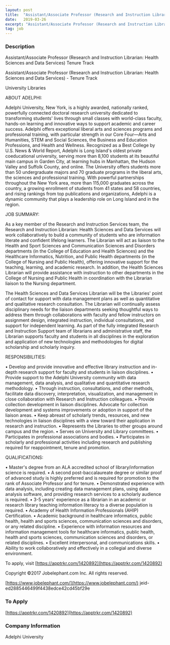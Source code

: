 ```yaml
---
layout: post
title:  "Assistant/Associate Professor (Research and Instruction Librarian: Health Sciences and Data Services)  Tenure Track - Adelphi University"
date:   2019-03-26
excerpt: "Assistant/Associate Professor (Research and Instruction Librarian: Health Sciences and Data Services) Tenure Track Assistant/Associate Professor (Research and Instruction Librarian: Health Sciences and Data Services) - Tenure Track University Libraries ABOUT ADELPHI: Adelphi University, New York, is a highly awarded, nationally ranked, powerfully connected doctoral research university dedicated to transforming students'..."
tag: job
---
```


### Description   

Assistant/Associate Professor (Research and Instruction Librarian: Health Sciences and Data Services) Tenure Track

Assistant/Associate Professor (Research and Instruction Librarian: Health Sciences and Data Services) - Tenure Track

University Libraries

ABOUT ADELPHI:

Adelphi University, New York, is a highly awarded, nationally ranked, powerfully connected doctoral research university dedicated to transforming students' lives through small classes with world-class faculty, hands-on learning and innovative ways to support academic and career success. Adelphi offers exceptional liberal arts and sciences programs and professional training, with particular strength in our Core Four—Arts and Humanities, STEM and Social Sciences, the Business and Education Professions, and Health and Wellness. Recognized as a Best College by U.S. News & World Report, Adelphi is Long Island's oldest private coeducational university, serving more than 8,100 students at its beautiful main campus in Garden City, at learning hubs in Manhattan, the Hudson Valley and Suffolk County, and online. The University offers students more than 50 undergraduate majors and 70 graduate programs in the liberal arts, the sciences and professional training. With powerful partnerships throughout the New York area, more than 115,000 graduates across the country, a growing enrollment of students from 41 states and 58 countries, and rising rankings from top publications and organizations, Adelphi is a dynamic community that plays a leadership role on Long Island and in the region.

JOB SUMMARY:

As a key member of the Research and Instruction Services team, the Research and Instruction Librarian: Health Sciences and Data Services will work collaboratively to build a community of students who are information literate and confident lifelong learners. The Librarian will act as liaison to the Health and Sport Sciences and Communication Sciences and Disorders departments (in the College of Education and Health Sciences) and the Healthcare Informatics, Nutrition, and Public Health departments (in the College of Nursing and Public Health), offering innovative support for the teaching, learning, and academic research. In addition, the Health Sciences Librarian will provide assistance with instruction to other departments in the College of Nursing and Public Health in coordination with the Librarian liaison to the Nursing department.

The Health Sciences and Data Services Librarian will be the Libraries' point of contact for support with data management plans as well as quantitative and qualitative research consultation. The Librarian will continually assess disciplinary needs for the liaison departments seeking thoughtful ways to address them through collaborations with faculty and fellow instructors on assignment design, integrated instruction, individual consultations, and support for independent learning. As part of the fully integrated Research and Instruction Support team of librarians and administrative staff, the Librarian supports faculty and students in all disciplines in the exploration and application of new technologies and methodologies for digital scholarship and scholarly inquiry.

RESPONSIBILITIES:

• Develop and provide innovative and effective library instruction and in-depth research support for faculty and students in liaison disciplines.
• Provide support to the Adelphi University community with data management, data analysis, and qualitative and quantitative research methodology.
• Through instruction, consultations, and other methods, facilitate data discovery, interpretation, visualization, and management in close collaboration with Research and Instruction colleagues.
• Provide collection development in liaison disciplines. Advocate for collection development and systems improvements or adoption in support of the liaison areas.
• Keep abreast of scholarly trends, resources, and new technologies in liaison disciplines with a view toward their application in research and instruction.
• Represents the Libraries to other groups around campus and the region.
• Serves on University and Library committees.
• Participates in professional associations and bodies.
• Participates in scholarly and professional activities including research and publishing required for reappointment, tenure and promotion.

QUALIFICATIONS:

• Master's degree from an ALA accredited school of library/information science is required.
• A second post-baccalaureate degree or similar proof of advanced study is highly preferred and is required for promotion to the rank of Associate Professor and for tenure.
• Demonstrated experience with data analysis, including creating data management plans, using data analysis software, and providing research services to a scholarly audience is required.
• 3-5 years' experience as a librarian in an academic or research library teaching information literacy to a diverse population is required.
• Academy of Health Information Professionals (AHIP) Certification.
• Academic background in healthcare informatics, public health, health and sports sciences, communication sciences and disorders, or any related discipline.
• Experience with information resources and information management tools for healthcare informatics, public health, health and sports sciences, communication sciences and disorders, or related disciplines.
• Excellent interpersonal, and communications skills.
• Ability to work collaboratively and effectively in a collegial and diverse environment.

To apply, visit [https://apptrkr.com/1420892](https://apptrkr.com/1420892)

Copyright ©2017 Jobelephant.com Inc. All rights reserved.

[https://www.jobelephant.com/](https://www.jobelephant.com/)
jeid-ed2885446499f4438edce42cd45bf29e












### To Apply   

[https://apptrkr.com/1420892](https://apptrkr.com/1420892)


### Company Information   

Adelphi University



